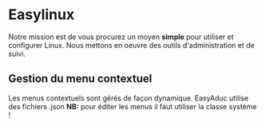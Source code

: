 <!-- TITLE: Acceuil -->
<!-- SUBTITLE: Easylinux -->

# Easylinux
Notre mission est de vous procurez un moyen **simple** pour utiliser et configurer Linux.
Nous mettons en oeuvre des outils d'administration et de suivi.

## Gestion du menu contextuel
Les menus contextuels sont gérés de façon dynamique. EasyAduc utilise des fichiers .json
**NB:** pour éditer les menus il faut utiliser la classe système !



